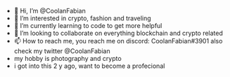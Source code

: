 - 👋 Hi, I’m @CoolanFabian
- 👀 I’m interested in crypto, fashion and traveling 
- 🌱 I’m currently learning to code to get more helpful
- 💞️ I’m looking to collaborate on everything blockchain and crypto related
- 📫 How to reach me, you reach me on discord: CoolanFabian#3901 also check my twitter @CoolanFabian
- my hobby is photography and crypto
- i got into this 2 y ago, want to become a profecional
<!---
CoolanFabian/CoolanFabian is a ✨ special ✨ repository because its `README.md` (this file) appears on your GitHub profile.
You can click the Preview link to take a look at your changes.
--->
